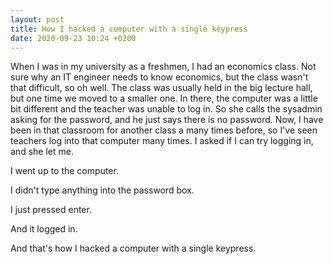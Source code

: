 ```yaml
---
layout: post
title: How I hacked a computer with a single keypress
date: 2020-09-23 10:24 +0200
---
```

When I was in my university as a freshmen, I had an economics class.
Not sure why an IT engineer needs to know economics, but the class wasn't that
difficult, so oh well. The class was usually held in the big lecture hall, but
one time we moved to a smaller one. In there, the computer was a little bit
different and the teacher was unable to log in. So she calls the sysadmin
asking for the password, and he just says there is no password. Now, I have
been in that classroom for another class a many times before, so I've seen
teachers log into that computer many times. I asked if I can try logging in,
and she let me.

I went up to the computer.

I didn't type anything into the password box.

I just pressed enter.

And it logged in.

And that's how I hacked a computer with a single keypress.
